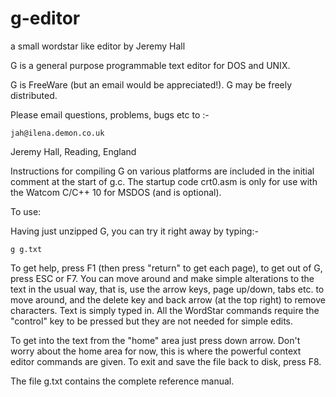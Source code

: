 # g-editor
a small wordstar like editor by Jeremy Hall


G is a general purpose programmable text editor for DOS and UNIX.

G  is FreeWare (but an email would be appreciated!).  G may be freely
distributed.

Please email questions, problems, bugs etc to :-

    jah@ilena.demon.co.uk

Jeremy Hall, Reading, England

Instructions for compiling G on various platforms are included in the
initial  comment  at  the start of g.c.  The startup code crt0.asm is
only for use with the Watcom C/C++ 10 for MSDOS (and is optional).  

To use:

Having just unzipped G, you can try it right away by typing:-

	g g.txt

To get help, press F1 (then press "return" to get each page),  to get
out  of  G,   press  ESC  or F7.  You can move around and make simple
alterations to the text in the usual way,  that is,   use  the  arrow
keys, page up/down, tabs etc.  to move around, and the delete key and
back arrow (at the top right) to remove characters.  Text  is  simply
typed  in.  All the WordStar commands require the "control" key to be
pressed but they are not needed for simple edits.

To get into the text from the "home"  area  just  press  down  arrow.
Don't  worry about the home area for now,  this is where the powerful
context editor commands are given.  To exit and save the file back to
disk, press F8.

The file g.txt contains the complete reference manual.

